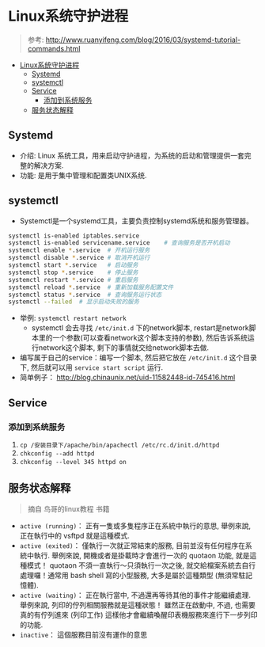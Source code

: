 # Linux系统守护进程
> 参考: http://www.ruanyifeng.com/blog/2016/03/systemd-tutorial-commands.html

<!-- TOC -->

- [Linux系统守护进程](#linux系统守护进程)
    - [Systemd](#systemd)
    - [systemctl](#systemctl)
    - [Service](#service)
        - [添加到系统服务](#添加到系统服务)
    - [服务状态解释](#服务状态解释)

<!-- /TOC -->

## Systemd
- 介绍: Linux 系统工具，用来启动守护进程，为系统的启动和管理提供一套完整的解决方案.
- 功能: 是用于集中管理和配置类UNIX系统.

## systemctl
- Systemctl是一个systemd工具，主要负责控制systemd系统和服务管理器。
```Bash
systemctl is-enabled iptables.service
systemctl is-enabled servicename.service    # 查询服务是否开机启动
systemctl enable *.service  # 开机运行服务
systemctl disable *.service # 取消开机运行
systemctl start *.service   # 启动服务
systemctl stop *.service    # 停止服务
systemctl restart *.service # 重启服务
systemctl reload *.service  # 重新加载服务配置文件
systemctl status *.service  # 查询服务运行状态
systemctl --failed  # 显示启动失败的服务
```
- 举例: `systemctl restart network`
    - systemctl 会去寻找 `/etc/init.d` 下的network脚本, restart是network脚本里的一个参数(可以查看network这个脚本支持的参数), 然后告诉系统运行network这个脚本, 剩下的事情就交给network脚本去做. 
- 编写属于自己的service：编写一个脚本, 然后把它放在 `/etc/init.d` 这个目录下, 然后就可以用 `service start script` 运行. 
- 简单例子： http://blog.chinaunix.net/uid-11582448-id-745416.html

## Service
### 添加到系统服务
1. `cp /安装目录下/apache/bin/apachectl /etc/rc.d/init.d/httpd`
2. `chkconfig --add httpd`
3. `chkconfig --level 345 httpd on`

## 服务状态解释
> 摘自 鸟哥的linux教程 书籍

- `active (running)`： 正有一隻或多隻程序正在系統中執行的意思, 舉例來說, 正在執行中的 vsftpd 就是這種模式. 
- `active (exited)`： 僅執行一次就正常結束的服務, 目前並沒有任何程序在系統中執行.  舉例來說, 開機或者是掛載時才會進行一次的 quotaon 功能, 就是這種模式！ quotaon 不須一直執行～只須執行一次之後, 就交給檔案系統去自行處理囉！通常用 bash shell 寫的小型服務, 大多是屬於這種類型 (無須常駐記憶體). 
- `active (waiting)`： 正在執行當中, 不過還再等待其他的事件才能繼續處理. 舉例來說, 列印的佇列相關服務就是這種狀態！ 雖然正在啟動中, 不過, 也需要真的有佇列進來 (列印工作) 這樣他才會繼續喚醒印表機服務來進行下一步列印的功能. 
- `inactive`： 這個服務目前沒有運作的意思
